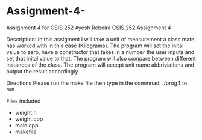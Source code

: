 # Assignment-4-
Assignment 4 for CSIS 252 
Ayesh Rebeira 
CSIS 252 
Assignment 4 

Description: In this assigment i will take a unit of measurement 
a class mate has worked with in this case (Kilograms). The program will 
set the inital value to zero, have a constructor that takes in a number the user inputs and 
set that  inital value to that. The program will also compare  between different instances of the class. 
The program will accept unit name abbriviations and output the result accordingly. 

Directions 
Please run the make file then 
type in the commnad: ./prog4
to run 


Files included

- weight.h
- weight.cpp
- main.cpp
- makefile  
